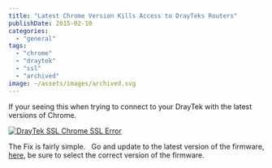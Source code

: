 ```yaml
---
title: "Latest Chrome Version Kills Access to DrayTeks Routers"
publishDate: 2015-02-10
categories: 
  - "general"
tags: 
  - "chrome"
  - "draytek"
  - "ssl"
  - "archived"
image: ~/assets/images/archived.svg
---
```


If your seeing this when trying to connect to your DrayTek with the latest versions of Chrome.

[![DrayTek SSL Chrome SSL Error](/images/DrayTek-SSL-Chrome-SSL-Error1.png)](/images/DrayTek-SSL-Chrome-SSL-Error1.png)

The Fix is fairly simple.   Go and update to the latest version of the firmware, [here](https://www.draytek.co.uk/support/downloads), be sure to select the correct version of the firmware.
